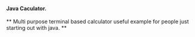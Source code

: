 #### Java Caculator.
**  Multi purpose terminal based calculator useful example for people just starting out with java. **
